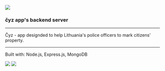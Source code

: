 ![](https://i.imgur.com/JlOG01h.jpg)
### čyz app's backend server

----

Čyz - app designded to help Lithuania's police officers to mark citizens' property.

----
Built with: Node.js, Express.js, MongoDB

![](https://i.imgur.com/2yGuSaS.jpg)
![](https://i.imgur.com/UKF1wlH.jpg)
